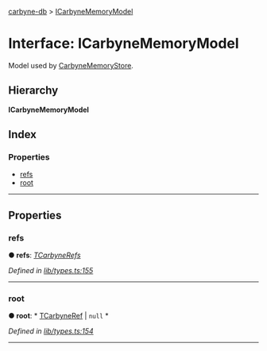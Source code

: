[carbyne-db](../README.md) > [ICarbyneMemoryModel](../interfaces/icarbynememorymodel.md)

# Interface: ICarbyneMemoryModel

Model used by [CarbyneMemoryStore](../classes/carbynememorystore.md).

## Hierarchy

**ICarbyneMemoryModel**

## Index

### Properties

* [refs](icarbynememorymodel.md#refs)
* [root](icarbynememorymodel.md#root)

---

## Properties

<a id="refs"></a>

###  refs

**● refs**: *[TCarbyneRefs](../#tcarbynerefs)*

*Defined in [lib/types.ts:155](https://github.com/allotropelabs/carbyne/blob/8d0b8b3/lib/types.ts#L155)*

___
<a id="root"></a>

###  root

**● root**: * [TCarbyneRef](../#tcarbyneref) &#124; `null`
*

*Defined in [lib/types.ts:154](https://github.com/allotropelabs/carbyne/blob/8d0b8b3/lib/types.ts#L154)*

___

